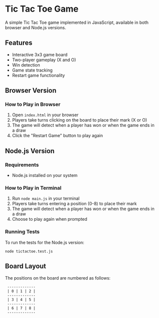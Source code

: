 # Tic Tac Toe Game

A simple Tic Tac Toe game implemented in JavaScript, available in both browser and Node.js versions.

## Features
- Interactive 3x3 game board
- Two-player gameplay (X and O)
- Win detection
- Game state tracking
- Restart game functionality

## Browser Version

### How to Play in Browser
1. Open `index.html` in your browser
2. Players take turns clicking on the board to place their mark (X or O)
3. The game will detect when a player has won or when the game ends in a draw
4. Click the "Restart Game" button to play again

## Node.js Version

### Requirements
- Node.js installed on your system

### How to Play in Terminal
1. Run `node main.js` in your terminal
2. Players take turns entering a position (0-8) to place their mark
3. The game will detect when a player has won or when the game ends in a draw
4. Choose to play again when prompted

### Running Tests
To run the tests for the Node.js version:
```
node tictactoe.test.js
```

## Board Layout
The positions on the board are numbered as follows:
```
 -------------
 | 0 | 1 | 2 |
 -------------
 | 3 | 4 | 5 |
 -------------
 | 6 | 7 | 8 |
 -------------
```
